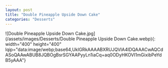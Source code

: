 ```yaml
---
layout: post
title: "Double Pineapple Upside Down Cake"
categories: "Desserts"
---
```

![Double Pineapple Upside Down Cake.jpg](/assets/images/Desserts/Double Pineapple Upside Down Cake.webp){: width="400" height="400" lqip="data:image/webp;base64,UklGRkAAAABXRUJQVlA4IDQAAACwAQCdASoQAAwABUB8JQBOgBsrSGYAAPyyLn1iaCq+aq0ODyHKOVI1mGixibPeYdB5yAAA"}

